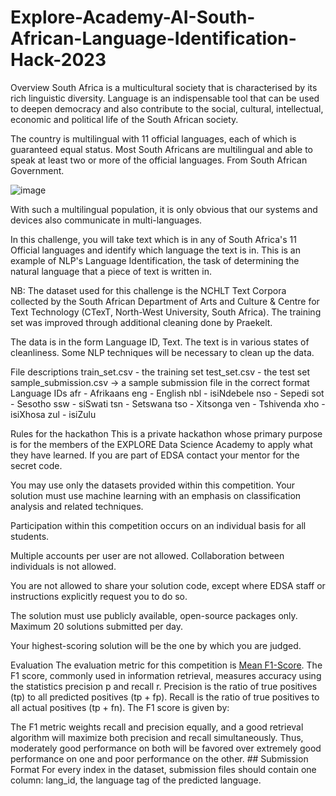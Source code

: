 # Explore-Academy-AI-South-African-Language-Identification-Hack-2023
Overview
South Africa is a multicultural society that is characterised by its rich linguistic diversity. Language is an indispensable tool that can be used to deepen democracy and also contribute to the social, cultural, intellectual, economic and political life of the South African society.

The country is multilingual with 11 official languages, each of which is guaranteed equal status. Most South Africans are multilingual and able to speak at least two or more of the official languages.
From South African Government.

![image](https://github.com/Lucie-Nek/Explore-Academy-AI-South-African-Language-Identification-Hack-2023/assets/114951963/e7081f33-484e-440d-858e-d02fe259cb98)


With such a multilingual population, it is only obvious that our systems and devices also communicate in multi-languages.

In this challenge, you will take text which is in any of South Africa's 11 Official languages and identify which language the text is in. This is an example of NLP's Language Identification, the task of determining the natural language that a piece of text is written in.

NB:
The dataset used for this challenge is the NCHLT Text Corpora collected by the South African Department of Arts and Culture & Centre for Text Technology (CTexT, North-West University, South Africa). The training set was improved through additional cleaning done by Praekelt.

The data is in the form Language ID, Text. The text is in various states of cleanliness. Some NLP techniques will be necessary to clean up the data.

File descriptions
train_set.csv - the training set
test_set.csv - the test set
sample_submission.csv -> a sample submission file in the correct format
Language IDs
afr - Afrikaans
eng - English
nbl - isiNdebele
nso - Sepedi
sot - Sesotho
ssw - siSwati
tsn - Setswana
tso - Xitsonga
ven - Tshivenda
xho - isiXhosa
zul - isiZulu

Rules for the hackathon
This is a private hackathon whose primary purpose is for the members of the EXPLORE Data Science Academy to apply what they have learned. If you are part of EDSA contact your mentor for the secret code.

You may use only the datasets provided within this competition. Your solution must use machine learning with an emphasis on classification analysis and related techniques.

Participation within this competition occurs on an individual basis for all students.

Multiple accounts per user are not allowed. Collaboration between individuals is not allowed.

You are not allowed to share your solution code, except where EDSA staff or instructions explicitly request you to do so.

The solution must use publicly available, open-source packages only. Maximum 20 solutions submitted per day.

Your highest-scoring solution will be the one by which you are judged.

Evaluation
The evaluation metric for this competition is [Mean F1-Score](https://www.kaggle.com/wiki/MeanFScore). The F1 score, commonly used in information retrieval, measures accuracy using the statistics precision p and recall r. Precision is the ratio of true positives (tp) to all predicted positives (tp + fp). Recall is the ratio of true positives to all actual positives (tp + fn). The F1 score is given by:

The F1 metric weights recall and precision equally, and a good retrieval algorithm will maximize both precision and recall simultaneously. Thus, moderately good performance on both will be favored over extremely good performance on one and poor performance on the other. ## Submission Format
For every index in the dataset, submission files should contain one column: lang_id, the language tag of the predicted language.




